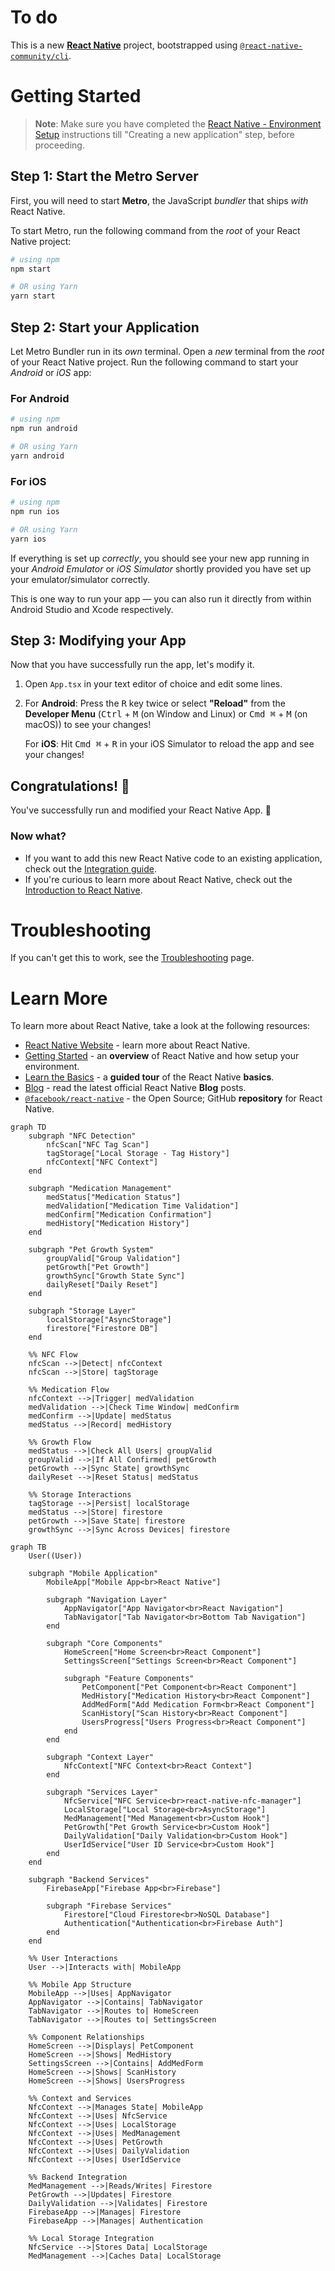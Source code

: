 # To do 

This is a new [**React Native**](https://reactnative.dev) project, bootstrapped using [`@react-native-community/cli`](https://github.com/react-native-community/cli).

# Getting Started

>**Note**: Make sure you have completed the [React Native - Environment Setup](https://reactnative.dev/docs/environment-setup) instructions till "Creating a new application" step, before proceeding.

## Step 1: Start the Metro Server

First, you will need to start **Metro**, the JavaScript _bundler_ that ships _with_ React Native.

To start Metro, run the following command from the _root_ of your React Native project:

```bash
# using npm
npm start

# OR using Yarn
yarn start
```

## Step 2: Start your Application

Let Metro Bundler run in its _own_ terminal. Open a _new_ terminal from the _root_ of your React Native project. Run the following command to start your _Android_ or _iOS_ app:

### For Android

```bash
# using npm
npm run android

# OR using Yarn
yarn android
```

### For iOS

```bash
# using npm
npm run ios

# OR using Yarn
yarn ios
```

If everything is set up _correctly_, you should see your new app running in your _Android Emulator_ or _iOS Simulator_ shortly provided you have set up your emulator/simulator correctly.

This is one way to run your app — you can also run it directly from within Android Studio and Xcode respectively.

## Step 3: Modifying your App

Now that you have successfully run the app, let's modify it.

1. Open `App.tsx` in your text editor of choice and edit some lines.
2. For **Android**: Press the <kbd>R</kbd> key twice or select **"Reload"** from the **Developer Menu** (<kbd>Ctrl</kbd> + <kbd>M</kbd> (on Window and Linux) or <kbd>Cmd ⌘</kbd> + <kbd>M</kbd> (on macOS)) to see your changes!

   For **iOS**: Hit <kbd>Cmd ⌘</kbd> + <kbd>R</kbd> in your iOS Simulator to reload the app and see your changes!

## Congratulations! :tada:

You've successfully run and modified your React Native App. :partying_face:

### Now what?

- If you want to add this new React Native code to an existing application, check out the [Integration guide](https://reactnative.dev/docs/integration-with-existing-apps).
- If you're curious to learn more about React Native, check out the [Introduction to React Native](https://reactnative.dev/docs/getting-started).

# Troubleshooting

If you can't get this to work, see the [Troubleshooting](https://reactnative.dev/docs/troubleshooting) page.

# Learn More

To learn more about React Native, take a look at the following resources:

- [React Native Website](https://reactnative.dev) - learn more about React Native.
- [Getting Started](https://reactnative.dev/docs/environment-setup) - an **overview** of React Native and how setup your environment.
- [Learn the Basics](https://reactnative.dev/docs/getting-started) - a **guided tour** of the React Native **basics**.
- [Blog](https://reactnative.dev/blog) - read the latest official React Native **Blog** posts.
- [`@facebook/react-native`](https://github.com/facebook/react-native) - the Open Source; GitHub **repository** for React Native.



```mermaid
graph TD
    subgraph "NFC Detection"
        nfcScan["NFC Tag Scan"]
        tagStorage["Local Storage - Tag History"]
        nfcContext["NFC Context"]
    end

    subgraph "Medication Management"
        medStatus["Medication Status"]
        medValidation["Medication Time Validation"]
        medConfirm["Medication Confirmation"]
        medHistory["Medication History"]
    end

    subgraph "Pet Growth System"
        groupValid["Group Validation"]
        petGrowth["Pet Growth"]
        growthSync["Growth State Sync"]
        dailyReset["Daily Reset"]
    end

    subgraph "Storage Layer"
        localStorage["AsyncStorage"]
        firestore["Firestore DB"]
    end

    %% NFC Flow
    nfcScan -->|Detect| nfcContext
    nfcScan -->|Store| tagStorage
    
    %% Medication Flow
    nfcContext -->|Trigger| medValidation
    medValidation -->|Check Time Window| medConfirm
    medConfirm -->|Update| medStatus
    medStatus -->|Record| medHistory
    
    %% Growth Flow
    medStatus -->|Check All Users| groupValid
    groupValid -->|If All Confirmed| petGrowth
    petGrowth -->|Sync State| growthSync
    dailyReset -->|Reset Status| medStatus
    
    %% Storage Interactions
    tagStorage -->|Persist| localStorage
    medStatus -->|Store| firestore
    petGrowth -->|Save State| firestore
    growthSync -->|Sync Across Devices| firestore
```


```mermaid
graph TB
    User((User))

    subgraph "Mobile Application"
        MobileApp["Mobile App<br>React Native"]
        
        subgraph "Navigation Layer"
            AppNavigator["App Navigator<br>React Navigation"]
            TabNavigator["Tab Navigator<br>Bottom Tab Navigation"]
        end

        subgraph "Core Components"
            HomeScreen["Home Screen<br>React Component"]
            SettingsScreen["Settings Screen<br>React Component"]
            
            subgraph "Feature Components"
                PetComponent["Pet Component<br>React Component"]
                MedHistory["Medication History<br>React Component"]
                AddMedForm["Add Medication Form<br>React Component"]
                ScanHistory["Scan History<br>React Component"]
                UsersProgress["Users Progress<br>React Component"]
            end
        end

        subgraph "Context Layer"
            NfcContext["NFC Context<br>React Context"]
        end

        subgraph "Services Layer"
            NfcService["NFC Service<br>react-native-nfc-manager"]
            LocalStorage["Local Storage<br>AsyncStorage"]
            MedManagement["Med Management<br>Custom Hook"]
            PetGrowth["Pet Growth Service<br>Custom Hook"]
            DailyValidation["Daily Validation<br>Custom Hook"]
            UserIdService["User ID Service<br>Custom Hook"]
        end
    end

    subgraph "Backend Services"
        FirebaseApp["Firebase App<br>Firebase"]
        
        subgraph "Firebase Services"
            Firestore["Cloud Firestore<br>NoSQL Database"]
            Authentication["Authentication<br>Firebase Auth"]
        end
    end

    %% User Interactions
    User -->|Interacts with| MobileApp
    
    %% Mobile App Structure
    MobileApp -->|Uses| AppNavigator
    AppNavigator -->|Contains| TabNavigator
    TabNavigator -->|Routes to| HomeScreen
    TabNavigator -->|Routes to| SettingsScreen

    %% Component Relationships
    HomeScreen -->|Displays| PetComponent
    HomeScreen -->|Shows| MedHistory
    SettingsScreen -->|Contains| AddMedForm
    HomeScreen -->|Shows| ScanHistory
    HomeScreen -->|Shows| UsersProgress

    %% Context and Services
    NfcContext -->|Manages State| MobileApp
    NfcContext -->|Uses| NfcService
    NfcContext -->|Uses| LocalStorage
    NfcContext -->|Uses| MedManagement
    NfcContext -->|Uses| PetGrowth
    NfcContext -->|Uses| DailyValidation
    NfcContext -->|Uses| UserIdService

    %% Backend Integration
    MedManagement -->|Reads/Writes| Firestore
    PetGrowth -->|Updates| Firestore
    DailyValidation -->|Validates| Firestore
    FirebaseApp -->|Manages| Firestore
    FirebaseApp -->|Manages| Authentication

    %% Local Storage Integration
    NfcService -->|Stores Data| LocalStorage
    MedManagement -->|Caches Data| LocalStorage
```